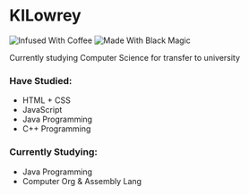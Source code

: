 # KILowrey

![Infused With Coffee](https://img.shields.io/badge/Infused%20With-Coffee-a27250) ![Made With Black Magic](https://img.shields.io/badge/Made%20With-Black%20Magic-8b008b)

Currently studying Computer Science for transfer to university

### Have Studied:
 - HTML + CSS
 - JavaScript
 - Java Programming
 - C++ Programming

### Currently Studying:
 - Java Programming
 - Computer Org & Assembly Lang

